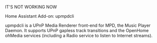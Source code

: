 
IT'S NOT WORKING NOW

Home Assistant Add-on: upmpdcli

upmpdcli is a UPnP Media Renderer front-end for MPD, the Music Player Daemon.
It supports UPnP gapless track transitions and the OpenHome ohMedia services (including a Radio service to listen to Internet streams).
